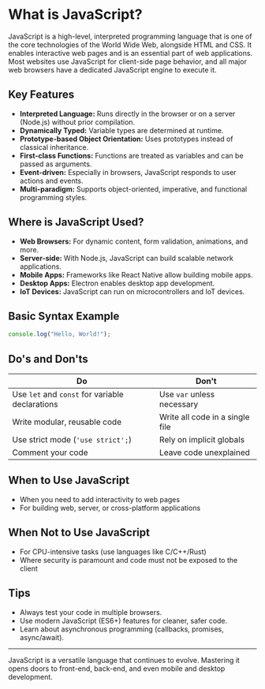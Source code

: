 # What is JavaScript?

JavaScript is a high-level, interpreted programming language that is one of the core technologies of the World Wide Web, alongside HTML and CSS. It enables interactive web pages and is an essential part of web applications. Most websites use JavaScript for client-side page behavior, and all major web browsers have a dedicated JavaScript engine to execute it.

## Key Features

- **Interpreted Language:** Runs directly in the browser or on a server (Node.js) without prior compilation.
- **Dynamically Typed:** Variable types are determined at runtime.
- **Prototype-based Object Orientation:** Uses prototypes instead of classical inheritance.
- **First-class Functions:** Functions are treated as variables and can be passed as arguments.
- **Event-driven:** Especially in browsers, JavaScript responds to user actions and events.
- **Multi-paradigm:** Supports object-oriented, imperative, and functional programming styles.

## Where is JavaScript Used?

- **Web Browsers:** For dynamic content, form validation, animations, and more.
- **Server-side:** With Node.js, JavaScript can build scalable network applications.
- **Mobile Apps:** Frameworks like React Native allow building mobile apps.
- **Desktop Apps:** Electron enables desktop app development.
- **IoT Devices:** JavaScript can run on microcontrollers and IoT devices.

## Basic Syntax Example

```javascript
console.log("Hello, World!");
```

## Do's and Don'ts

| Do                                              | Don't                           |
| ----------------------------------------------- | ------------------------------- |
| Use `let` and `const` for variable declarations | Use `var` unless necessary      |
| Write modular, reusable code                    | Write all code in a single file |
| Use strict mode (`'use strict';`)               | Rely on implicit globals        |
| Comment your code                               | Leave code unexplained          |

## When to Use JavaScript

- When you need to add interactivity to web pages
- For building web, server, or cross-platform applications

## When Not to Use JavaScript

- For CPU-intensive tasks (use languages like C/C++/Rust)
- Where security is paramount and code must not be exposed to the client

## Tips

- Always test your code in multiple browsers.
- Use modern JavaScript (ES6+) features for cleaner, safer code.
- Learn about asynchronous programming (callbacks, promises, async/await).

---

JavaScript is a versatile language that continues to evolve. Mastering it opens doors to front-end, back-end, and even mobile and desktop development.
